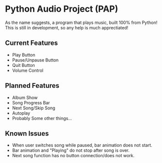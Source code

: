# Python Audio Project (PAP)
As the name suggests, a program that plays music, built 100% from Python! This is still in development, so any help is much apprectiated!

## Current Features
* Play Button
* Pause/Unpause Button
* Quit Button
* Volume Control

## Planned Features
* Album Show
* Song Progress Bar
* Next Song/Skip Song
* Autoplay
* Probably Some other things...

## Known Issues
* When user switches song while paused, bar animation does not start.
* Bar animation and "Playing" do not stop after song is over.
* Next song function has no button connection/does not work.
